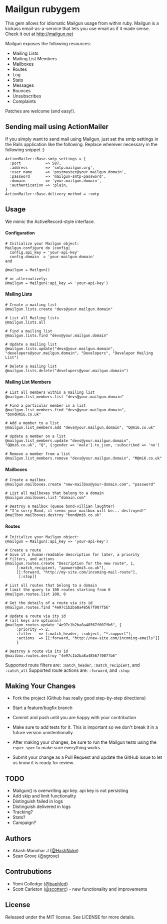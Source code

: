 # Mailgun rubygem

This gem allows for idiomatic Mailgun usage from within ruby. Mailgun is a kickass email-as-a-service that lets you use email as if it made sense. Check it out at http://mailgun.net

Mailgun exposes the following resources:

  * Mailing Lists
  * Mailing List Members
  * Mailboxes
  * Routes
  * Log
  * Stats
  * Messages
  * Bounces
  * Unsubscribes
  * Complaints

Patches are welcome (and easy!). 

## Sending mail using ActionMailer

If you simply want to send mail using Mailgun, just set the smtp settings in the Rails application like the following. Replace wherever necessary in the following snippet :)

    ActionMailer::Base.smtp_settings = {
      :port           => 587, 
      :address        => 'smtp.mailgun.org',
      :user_name      => 'postmaster@your.mailgun.domain',
      :password       => 'mailgun-smtp-password',
      :domain         => 'your.mailgun.domain',
      :authentication => :plain,
    }
    ActionMailer::Base.delivery_method = :smtp


## Usage

We mimic the ActiveRecord-style interface.


#### Configuration

    # Initialize your Mailgun object:
    Mailgun.configure do |config|
      config.api_key = 'your-api-key'
      config.domain  = 'your-mailgun-domain'
    end

    @mailgun = Mailgun()

    # or alternatively:
    @mailgun = Mailgun(:api_key => 'your-api-key')
    

#### Mailing Lists

    # Create a mailing list
    @mailgun.lists.create "devs@your.mailgun.domain"

    # List all Mailing lists
    @mailgun.lists.all

    # Find a mailing list
    @mailgun.lists.find "devs@your.mailgun.domain"

    # Update a mailing list
    @mailgun.lists.update("devs@your.mailgun.domain", "developers@your.mailgun.domain", "Developers", "Develepor Mailing List")

    # Delete a mailing list
    @mailgun.lists.delete("developers@your.mailgun.domain")

#### Mailing List Members

    # List all members within a mailing list
    @mailgun.list_members.list "devs@your.mailgun.domain"

    # Find a particular member in a list
    @mailgun.list_members.find "devs@your.mailgun.domain", "bond@mi6.co.uk"

    # Add a member to a list
    @mailgun.list_members.add "devs@your.mailgun.domain", "Q@mi6.co.uk"

    # Update a member on a list
    @mailgun.list_members.update "devs@your.mailgun.domain", "Q@mi6.co.uk", "Q", {:gender => 'male'}.to_json, :subscribed => 'no')

    # Remove a member from a list
    @mailgun.list_members.remove "devs@your.mailgun.domain", "M@mi6.co.uk"

#### Mailboxes

    # Create a mailbox
    @mailgun.mailboxes.create "new-mailbox@your-domain.com", "password"
    
    # List all mailboxes that belong to a domain
    @mailgun.mailboxes.list "domain.com"
    
    # Destroy a mailbox (queue bond-villian laughter)
    # "I'm sorry Bond, it seems your mailbox will be... destroyed!"
    @mailbox.mailboxes.destroy "bond@mi6.co.uk"
    

#### Routes

    # Initialize your Mailgun object:
    @mailgun = Mailgun(:api_key => 'your-api-key')

    # Create a route
    # Give it a human-readable description for later, a priority
    # filters, and actions
    @mailgun.routes.create "Description for the new route", 1,
         [:match_recipient, "apowers@mi5.co.uk"],
         [[:forward, "http://my-site.com/incoming-mail-route"],
          [:stop]]
    
    # List all routes that belong to a domain
    # limit the query to 100 routes starting from 0
    @mailgun.routes.list 100, 0

    # Get the details of a route via its id
    @mailgun.routes.find "4e97c1b2ba8a48567f007fb6"

    # Update a route via its id
    # (all keys are optional)
    @mailgun.routes.update "4e97c1b2ba8a48567f007fb6", {
         :priority => 2,
         :filter   => [:match_header, :subject, "*.support"],
         :actions  => [[:forward, "http://new-site.com/incoming-emails"]]
         }
    
    # Destroy a route via its id
    @mailbox.routes.destroy "4e97c1b2ba8a48567f007fb6"

Supported route filters are: `:match_header`, `:match_recipient`, and `:catch_all`
Supported route actions are: `:forward`, and `:stop`


## Making Your Changes

  * Fork the project (Github has really good step-by-step directions)

  * Start a feature/bugfix branch

  * Commit and push until you are happy with your contribution

  * Make sure to add tests for it. This is important so we don't break it in a future version unintentionally.

  * After making your changes, be sure to run the Mailgun tests using the `rspec spec` to make sure everything works.

  * Submit your change as a Pull Request and update the GitHub issue to let us know it is ready for review.


## TODO

  * Mailgun() is overwriting api key. api key is not persisting
  * Add skip and limit functionality
  * Distinguish failed in logs
  * Distinguish delivered in logs
  * Tracking?
  * Stats?
  * Campaign?


## Authors

* Akash Manohar J ([@HashNuke](http://github.com/HashNuke))
* Sean Grove ([@sgrove](http://github.com/sgrove))

## Contrubutions

* Yomi Colledge ([@baphled](http://github.com/baphled))
* Scott Carleton ([@scotterc](http://github.com/scotterc)) - new functionality and improvements

## License

Released under the MIT license. See LICENSE for more details.
